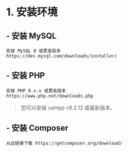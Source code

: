 # 1. 安装环境

## - 安装 MySQL

    安装 MySQL 8 或更高版本
    https://dev.mysql.com/downloads/installer/

## - 安装 PHP

    安装 PHP 8.x.x 或更高版本
    https://www.php.net/downloads.php

>您可以安装 xampp v8.2.12 或最新版本。

## - 安装 Composer

    从此链接下载 https://getcomposer.org/download/